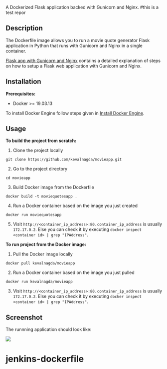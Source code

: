 A Dockerized Flask application backed with Gunicorn and Nginx.
#this is a test repor

## Description

The Dockerfile image allows you to run a movie quote generator Flask application in Python that runs with Gunicorn and Nginx in a single container.

[Flask app with Gunicorn and Nginx](https://kevalnagda.github.io/flask-app-with-wsgi-and-nginx) contains a detailed explanation of steps on how to setup a Flask web application with Gunicorn and Nginx.

## Installation

**Prerequisites:**
- Docker >= 19.03.13

To install Docker Engine follow steps given in [Install Docker Engine](https://docs.docker.com/engine/install/).

## Usage

**To build the project from scratch:**

1. Clone the project locally

```
git clone https://github.com/kevalnagda/movieapp.git
```

2. Go to the project directory

```
cd movieapp
```

3. Build Docker image from the Dockerfile

```
docker build -t moviequotesapp .
```

4. Run a Docker container based on the image you just created

```
docker run moviequotesapp
```

5. Visit `http://<container_ip_address>:80`. `container_ip_address` is usually `172.17.0.2`.
Else you can check it by executing `docker inspect <container id> | grep "IPAddress"`.

**To run project from the Docker image:**

1. Pull the Docker image locally

```
docker pull kevalnagda/movieapp
```

2. Run a Docker container based on the image you just pulled

```
docker run kevalnagda/movieapp
```

3. Visit `http://<container_ip_address>:80`. `container_ip_address` is usually `172.17.0.2`.
Else you can check it by executing `docker inspect <container id> | grep "IPAddress"`.

## Screenshot

The runnning application should look like:

![](https://github.com/kevalnagda/movieapp/blob/main/images/screenshot.png)
# jenkins-dockerfile
